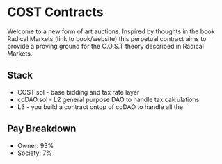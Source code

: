 # COST Contracts

Welcome to a new form of art auctions. Inspired by thoughts in the book Radical Markets (link to book/website) this perpetual contract aims to provide a proving ground for the C.O.S.T theory described in Radical Markets. 

## Stack
* COST.sol - base bidding and tax rate layer
* coDAO.sol - L2 general purpose DAO to handle tax calculations
* L3 - you build a contract ontop of coDAO to handle all the 


## Pay Breakdown
* Owner:      93%
* Society:     7%
